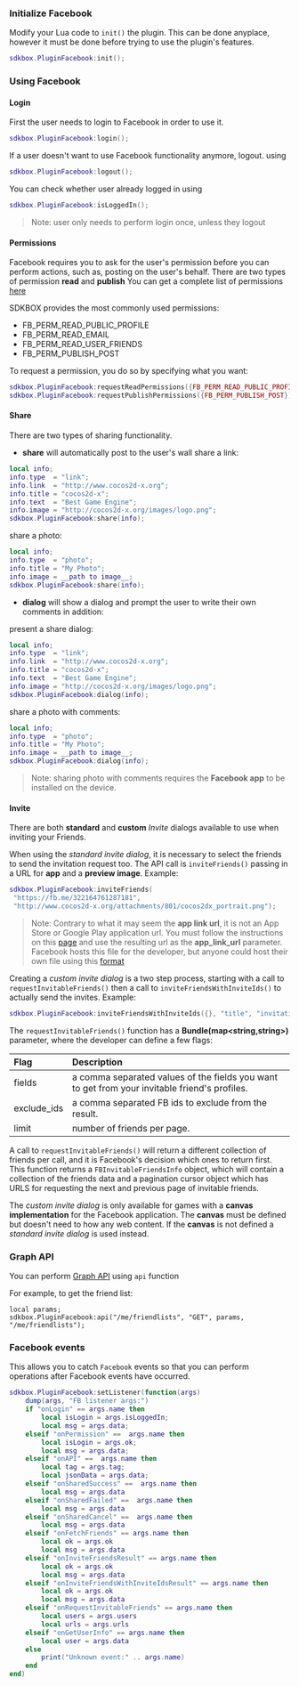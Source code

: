 ### Initialize Facebook
Modify your Lua code to `init()` the plugin. This can be done anyplace, however it must be done before trying to use the plugin's features.
```lua
sdkbox.PluginFacebook:init();
```

### Using Facebook
#### Login
First the user needs to login to Facebook in order to use it.
```lua
sdkbox.PluginFacebook:login();
```
If a user doesn't want to use Facebook functionality anymore, logout. using
```lua
sdkbox.PluginFacebook:logout();
```
You can check whether user already logged in using
```lua
sdkbox.PluginFacebook:isLoggedIn();
```
> Note: user only needs to perform login once, unless they logout

#### Permissions
Facebook requires you to ask for the user's permission before you can perform actions, such as, posting on the user's behalf.
There are two types of permission __read__ and __publish__
You can get a complete list of permissions [here](https://developers.facebook.com/docs/facebook-login/permissions/v2.3#reference)

SDKBOX provides the most commonly used permissions:

* FB_PERM_READ_PUBLIC_PROFILE
* FB_PERM_READ_EMAIL
* FB_PERM_READ_USER_FRIENDS
* FB_PERM_PUBLISH_POST

To request a permission, you do so by specifying what you want:
```lua
sdkbox.PluginFacebook:requestReadPermissions({FB_PERM_READ_PUBLIC_PROFILE, FB_PERM_READ_USER_FRIENDS});
sdkbox.PluginFacebook:requestPublishPermissions({FB_PERM_PUBLISH_POST});
```

#### Share
There are two types of sharing functionality.

* __share__ will automatically post to the user's wall
share a link:
```lua
local info;
info.type  = "link";
info.link  = "http://www.cocos2d-x.org";
info.title = "cocos2d-x";
info.text  = "Best Game Engine";
info.image = "http://cocos2d-x.org/images/logo.png";
sdkbox.PluginFacebook:share(info);
```
share a photo:
```lua
local info;
info.type  = "photo";
info.title = "My Photo";
info.image = __path to image__;
sdkbox.PluginFacebook:share(info);
```
* __dialog__ will show a dialog and prompt the user to write their own comments in addition:

present a share dialog:
```lua
local info;
info.type  = "link";
info.link  = "http://www.cocos2d-x.org";
info.title = "cocos2d-x";
info.text  = "Best Game Engine";
info.image = "http://cocos2d-x.org/images/logo.png";
sdkbox.PluginFacebook:dialog(info);
```

share a photo with comments:
```lua
local info;
info.type  = "photo";
info.title = "My Photo";
info.image = __path to image__;
sdkbox.PluginFacebook:dialog(info);
```
 > Note: sharing photo with comments requires the __Facebook app__ to be installed on the device.

#### Invite
There are both __standard__ and __custom__ *Invite* dialogs available to use when inviting your Friends.

When using the *standard invite dialog*, it is necessary to select the friends to send the invitation request too. The API call is `inviteFriends()` passing in a URL for __app__ and a __preview image__. Example:
```lua
sdkbox.PluginFacebook:inviteFriends(
 "https://fb.me/322164761287181",
 "http://www.cocos2d-x.org/attachments/801/cocos2dx_portrait.png");
```

  > Note: Contrary to what it may seem the __app link url__, it is not an App Store or Google Play application url. You must follow the instructions on this [page](https://developers.facebook.com/quickstarts/?platform=app-links-host)  and use the resulting url as the __app_link_url__ parameter. Facebook hosts this file for the developer, but anyone could host their own file using this [format](https://developers.facebook.com/docs/app-invites/android#app_links)

Creating a *custom invite dialog* is a two step process, starting with a call to `requestInvitableFriends()` then a call to `inviteFriendsWithInviteIds()` to actually send the invites. Example:
```lua
sdkbox.PluginFacebook:inviteFriendsWithInviteIds({}, "title", "invitation text");
```

The `requestInvitableFriends()` function has a __Bundle(map<string,string>)__ parameter, where the developer can define a few flags:

| Flag  | Description  |
| :---- | :---------------|
| fields | a comma separated values of the fields you want to get from your invitable friend's profiles. |
| exclude_ids | a comma separated FB ids to exclude from the result. |
| limit | number of friends per page. |

A call to `requestInvitableFriends()` will return a different collection of friends per call, and it is Facebook's decision which ones to return first.
This function returns a `FBInvitableFriendsInfo` object, which will contain a collection of the friends data and a pagination cursor object which has URLS for requesting the next and previous page of invitable friends.

The *custom invite dialog* is only available for games with a __canvas implementation__ for the Facebook application. The __canvas__ must be defined but doesn't need to how any web content. If the __canvas__ is not defined a *standard invite dialog* is used instead.

### Graph API
You can perform [Graph API](https://developers.facebook.com/docs/graph-api/overview/) using `api` function

For example, to get the friend list:
```
local params;
sdkbox.PluginFacebook:api("/me/friendlists", "GET", params, "/me/friendlists");
```

### Facebook events
This allows you to catch `Facebook` events so that you can perform operations after Facebook events have occurred.

```lua
sdkbox.PluginFacebook:setListener(function(args)
    dump(args, "FB listener args:")
    if "onLogin" == args.name then
        local isLogin = args.isLoggedIn;
        local msg = args.data;
    elseif "onPermission" ==  args.name then
        local isLogin = args.ok;
        local msg = args.data;
    elseif "onAPI" ==  args.name then
        local tag = args.tag;
        local jsonData = args.data;
    elseif "onSharedSuccess" ==  args.name then
        local msg = args.data
    elseif "onSharedFailed" ==  args.name then
        local msg = args.data
    elseif "onSharedCancel" ==  args.name then
        local msg = args.data
    elseif "onFetchFriends" == args.name then
        local ok = args.ok
        local msg = args.data
    elseif "onInviteFriendsResult" == args.name then
        local ok = args.ok
        local msg = args.data
    elseif "onInviteFriendsWithInviteIdsResult" == args.name then
        local ok = args.ok
        local msg = args.data
    elseif "onRequestInvitableFriends" == args.name then
        local users = args.users
        local urls = args.urls
    elseif "onGetUserInfo" == args.name then
        local user = args.data
    else
        print("Unknown event:" .. args.name)
    end
end)
```
